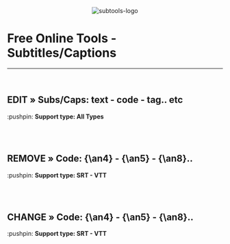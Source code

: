 <div align="center"><img src="https://i.imgur.com/Z2znvNj.png" alt="subtools-logo" width="auto"></div>

<h1>Free Online Tools -  Subtitles/Captions</h1>

<hr>
<br>

<h2>EDIT » Subs/Caps: text - code - tag.. etc</h2>
:pushpin: <b>Support type: All Types</b>

<br><br>

<h2>REMOVE » Code: {\an4} - {\an5} - {\an8}..</h2>
:pushpin: <b>Support type: SRT - VTT</b>

<br><br>

<h2>CHANGE » Code: {\an4} - {\an5} - {\an8}..</h2>
:pushpin: <b>Support type: SRT - VTT</b>
